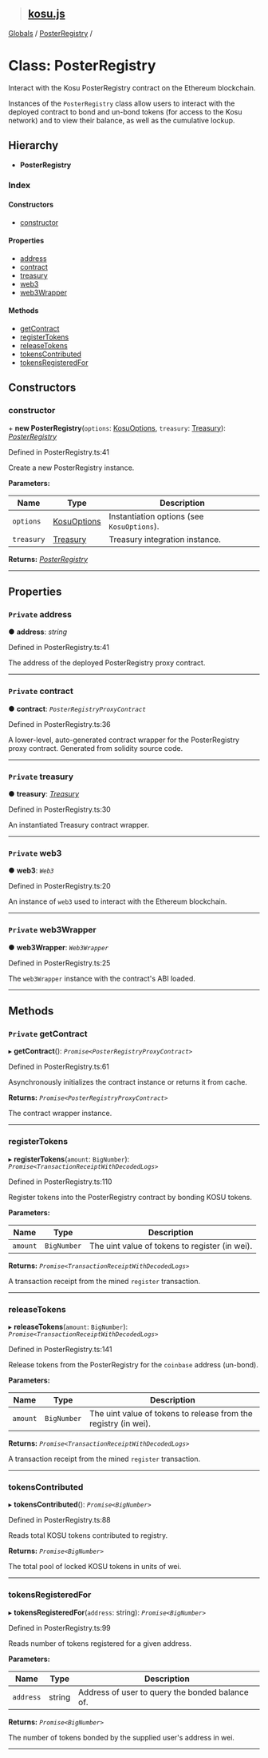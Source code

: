 > ## [kosu.js](../README.md)

[Globals](../globals.md) / [PosterRegistry](posterregistry.md) /

# Class: PosterRegistry

Interact with the Kosu PosterRegistry contract on the Ethereum blockchain.

Instances of the `PosterRegistry` class allow users to interact with the
deployed contract to bond and un-bond tokens (for access to the Kosu network)
and to view their balance, as well as the cumulative lockup.

## Hierarchy

* **PosterRegistry**

### Index

#### Constructors

* [constructor](posterregistry.md#constructor)

#### Properties

* [address](posterregistry.md#private-address)
* [contract](posterregistry.md#private-contract)
* [treasury](posterregistry.md#private-treasury)
* [web3](posterregistry.md#private-web3)
* [web3Wrapper](posterregistry.md#private-web3wrapper)

#### Methods

* [getContract](posterregistry.md#private-getcontract)
* [registerTokens](posterregistry.md#registertokens)
* [releaseTokens](posterregistry.md#releasetokens)
* [tokensContributed](posterregistry.md#tokenscontributed)
* [tokensRegisteredFor](posterregistry.md#tokensregisteredfor)

## Constructors

###  constructor

\+ **new PosterRegistry**(`options`: [KosuOptions](../interfaces/kosuoptions.md), `treasury`: [Treasury](treasury.md)): *[PosterRegistry](posterregistry.md)*

Defined in PosterRegistry.ts:41

Create a new PosterRegistry instance.

**Parameters:**

Name | Type | Description |
------ | ------ | ------ |
`options` | [KosuOptions](../interfaces/kosuoptions.md) | Instantiation options (see `KosuOptions`). |
`treasury` | [Treasury](treasury.md) | Treasury integration instance.  |

**Returns:** *[PosterRegistry](posterregistry.md)*

___

## Properties

### `Private` address

● **address**: *string*

Defined in PosterRegistry.ts:41

The address of the deployed PosterRegistry proxy contract.

___

### `Private` contract

● **contract**: *`PosterRegistryProxyContract`*

Defined in PosterRegistry.ts:36

A lower-level, auto-generated contract wrapper for the PosterRegistry
proxy contract. Generated from solidity source code.

___

### `Private` treasury

● **treasury**: *[Treasury](treasury.md)*

Defined in PosterRegistry.ts:30

An instantiated Treasury contract wrapper.

___

### `Private` web3

● **web3**: *`Web3`*

Defined in PosterRegistry.ts:20

An instance of `web3` used to interact with the Ethereum blockchain.

___

### `Private` web3Wrapper

● **web3Wrapper**: *`Web3Wrapper`*

Defined in PosterRegistry.ts:25

The `web3Wrapper` instance with the contract's ABI loaded.

___

## Methods

### `Private` getContract

▸ **getContract**(): *`Promise<PosterRegistryProxyContract>`*

Defined in PosterRegistry.ts:61

Asynchronously initializes the contract instance or returns it from cache.

**Returns:** *`Promise<PosterRegistryProxyContract>`*

The contract wrapper instance.

___

###  registerTokens

▸ **registerTokens**(`amount`: `BigNumber`): *`Promise<TransactionReceiptWithDecodedLogs>`*

Defined in PosterRegistry.ts:110

Register tokens into the PosterRegistry contract by bonding KOSU tokens.

**Parameters:**

Name | Type | Description |
------ | ------ | ------ |
`amount` | `BigNumber` | The uint value of tokens to register (in wei). |

**Returns:** *`Promise<TransactionReceiptWithDecodedLogs>`*

A transaction receipt from the mined `register` transaction.

___

###  releaseTokens

▸ **releaseTokens**(`amount`: `BigNumber`): *`Promise<TransactionReceiptWithDecodedLogs>`*

Defined in PosterRegistry.ts:141

Release tokens from the PosterRegistry for the `coinbase` address (un-bond).

**Parameters:**

Name | Type | Description |
------ | ------ | ------ |
`amount` | `BigNumber` | The uint value of tokens to release from the registry (in wei). |

**Returns:** *`Promise<TransactionReceiptWithDecodedLogs>`*

A transaction receipt from the mined `register` transaction.

___

###  tokensContributed

▸ **tokensContributed**(): *`Promise<BigNumber>`*

Defined in PosterRegistry.ts:88

Reads total KOSU tokens contributed to registry.

**Returns:** *`Promise<BigNumber>`*

The total pool of locked KOSU tokens in units of wei.

___

###  tokensRegisteredFor

▸ **tokensRegisteredFor**(`address`: string): *`Promise<BigNumber>`*

Defined in PosterRegistry.ts:99

Reads number of tokens registered for a given address.

**Parameters:**

Name | Type | Description |
------ | ------ | ------ |
`address` | string | Address of user to query the bonded balance of. |

**Returns:** *`Promise<BigNumber>`*

The number of tokens bonded by the supplied user's address in wei.

___
